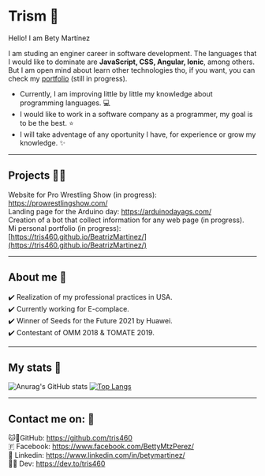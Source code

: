 # Trism 🌷

Hello! I am Bety Martínez

I am studing an enginer career in software development. The languages that I would like to dominate are **JavaScript, CSS, Angular, Ionic**, among others.
But I am open mind about learn other technologies tho, if you want, you can check my [portfolio](https://tris460.github.io/BeatrizMartinez/) (still in progress).

- Currently, I am improving little by little my knowledge about programming languages. 💻
- I would like to work in a software company as a programmer, my goal is to be the best. ⭐
- I will take adventage of any oportunity I have, for experience or grow my knowledge. ✨

-------------

## Projects 👩‍💻

Website for Pro Wrestling Show (in progress): https://prowrestlingshow.com/ <br>
Landing page for the Arduino day: https://arduinodayags.com/ <br>
Creation of a bot that collect information for any web page (in progress). <br>
Mi personal portfolio (in progress): [https://tris460.github.io/BeatrizMartinez/](https://tris460.github.io/BeatrizMartinez/)

-------------

## About me 👩

✔️ Realization of my professional practices in USA. <br>
✔️ Currently working for E-complace. <br>
✔️ Winner of Seeds for the Future 2021 by Huawei. <br>
✔️ Contestant of OMM 2018 & TOMATE 2019.

-------------

## My stats 👀 

![Anurag's GitHub stats](https://github-readme-stats.vercel.app/api?username=tris460&show_icons=true&theme=dracula&count_private=true) 
[![Top Langs](https://github-readme-stats.vercel.app/api/top-langs/?username=tris460&layout=compact&theme=dracula)](https://github.com/anuraghazra/github-readme-stats)

-------------

## Contact me on: 📱

🐱🐙GitHub: https://github.com/tris460 <br> 
🇫 Facebook: https://www.facebook.com/BettyMtzPerez/ <br>
📇 Linkedin: https://www.linkedin.com/in/betymartinez/ <br>
✍🏼 Dev: https://dev.to/tris460 <br>

